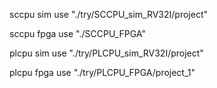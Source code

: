 sccpu sim use "./try/SCCPU_sim_RV32I/project"

sccpu fpga use "./SCCPU_FPGA"

plcpu sim use "./try/PLCPU_sim_RV32I/project"

plcpu fpga use "./try/PLCPU_FPGA/project_1"
